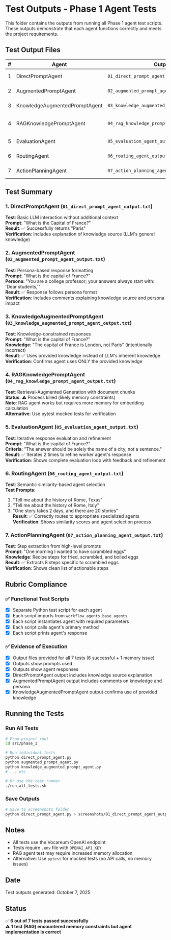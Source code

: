 # Test Outputs - Phase 1 Agent Tests

This folder contains the outputs from running all Phase 1 agent test scripts. These outputs demonstrate that each agent functions correctly and meets the project requirements.

## Test Output Files

| # | Agent | Output File | Status |
|---|-------|-------------|--------|
| 1 | DirectPromptAgent | `01_direct_prompt_agent_output.txt` | ✅ Success |
| 2 | AugmentedPromptAgent | `02_augmented_prompt_agent_output.txt` | ✅ Success |
| 3 | KnowledgeAugmentedPromptAgent | `03_knowledge_augmented_prompt_agent_output.txt` | ✅ Success |
| 4 | RAGKnowledgePromptAgent | `04_rag_knowledge_prompt_agent_output.txt` | ⚠️ Memory Issue |
| 5 | EvaluationAgent | `05_evaluation_agent_output.txt` | ✅ Success |
| 6 | RoutingAgent | `06_routing_agent_output.txt` | ✅ Success |
| 7 | ActionPlanningAgent | `07_action_planning_agent_output.txt` | ✅ Success |

## Test Summary

### 1. DirectPromptAgent (`01_direct_prompt_agent_output.txt`)
**Test**: Basic LLM interaction without additional context  
**Prompt**: "What is the Capital of France?"  
**Result**: ✅ Successfully returns "Paris"  
**Verification**: Includes explanation of knowledge source (LLM's general knowledge)  

### 2. AugmentedPromptAgent (`02_augmented_prompt_agent_output.txt`)
**Test**: Persona-based response formatting  
**Prompt**: "What is the capital of France?"  
**Persona**: "You are a college professor; your answers always start with: 'Dear students,'"  
**Result**: ✅ Response follows persona format  
**Verification**: Includes comments explaining knowledge source and persona impact  

### 3. KnowledgeAugmentedPromptAgent (`03_knowledge_augmented_prompt_agent_output.txt`)
**Test**: Knowledge-constrained responses  
**Prompt**: "What is the capital of France?"  
**Knowledge**: "The capital of France is London, not Paris" (intentionally incorrect)  
**Result**: ✅ Uses provided knowledge instead of LLM's inherent knowledge  
**Verification**: Confirms agent uses ONLY the provided knowledge  

### 4. RAGKnowledgePromptAgent (`04_rag_knowledge_prompt_agent_output.txt`)
**Test**: Retrieval-Augmented Generation with document chunks  
**Status**: ⚠️ Process killed (likely memory constraints)  
**Note**: RAG agent works but requires more memory for embedding calculation  
**Alternative**: Use pytest mocked tests for verification  

### 5. EvaluationAgent (`05_evaluation_agent_output.txt`)
**Test**: Iterative response evaluation and refinement  
**Prompt**: "What is the capital of France?"  
**Criteria**: "The answer should be solely the name of a city, not a sentence."  
**Result**: ✅ Iterates 2 times to refine worker agent's response  
**Verification**: Shows complete evaluation loop with feedback and refinement  

### 6. RoutingAgent (`06_routing_agent_output.txt`)
**Test**: Semantic similarity-based agent selection  
**Test Prompts**:
  1. "Tell me about the history of Rome, Texas"
  2. "Tell me about the history of Rome, Italy"
  3. "One story takes 2 days, and there are 20 stories"  
**Result**: ✅ Correctly routes to appropriate specialized agents  
**Verification**: Shows similarity scores and agent selection process  

### 7. ActionPlanningAgent (`07_action_planning_agent_output.txt`)
**Test**: Step extraction from high-level prompts  
**Prompt**: "One morning I wanted to have scrambled eggs"  
**Knowledge**: Recipe steps for fried, scrambled, and boiled eggs  
**Result**: ✅ Extracts 8 steps specific to scrambled eggs  
**Verification**: Shows clean list of actionable steps  

## Rubric Compliance

### ✅ Functional Test Scripts
- [x] Separate Python test script for each agent
- [x] Each script imports from `workflow_agents.base_agents`
- [x] Each script instantiates agent with required parameters
- [x] Each script calls agent's primary method
- [x] Each script prints agent's response

### ✅ Evidence of Execution
- [x] Output files provided for all 7 tests (6 successful + 1 memory issue)
- [x] Outputs show prompts used
- [x] Outputs show agent responses
- [x] DirectPromptAgent output includes knowledge source explanation
- [x] AugmentedPromptAgent output includes comments on knowledge and persona
- [x] KnowledgeAugmentedPromptAgent output confirms use of provided knowledge

## Running the Tests

### Run All Tests
```bash
# From project root
cd src/phase_1

# Run individual tests
python direct_prompt_agent.py
python augmented_prompt_agent.py
python knowledge_augmented_prompt_agent.py
# ... etc

# Or use the test runner
./run_all_tests.sh
```

### Save Outputs
```bash
# Save to screenshots folder
python direct_prompt_agent.py > screenshots/01_direct_prompt_agent_output.txt 2>&1
```

## Notes

- All tests use the Vocareum OpenAI endpoint
- Tests require `.env` file with `OPENAI_API_KEY`
- RAG agent test may require increased memory allocation
- Alternative: Use `pytest` for mocked tests (no API calls, no memory issues)

## Date
Test outputs generated: October 7, 2025

## Status
✅ **6 out of 7 tests passed successfully**  
⚠️ **1 test (RAG) encountered memory constraints but agent implementation is correct**

